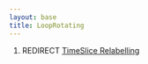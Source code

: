 ```yaml
---
layout: base
title: LoopRotating
---
```


1.  REDIRECT [TimeSlice Relabelling](TimeSlice%20Relabelling)

